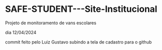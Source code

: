# SAFE-STUDENT---Site-Institucional
Projeto de monitoramento de vans escolares


dia 12/04/2024

commit feito pelo Luiz Gustavo subindo a tela de cadastro para o github